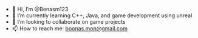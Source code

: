 - 👋 Hi, I’m @Benasm123
- 🌱 I’m currently learning C++, Java, and game development using unreal
- 💞️ I’m looking to collaborate on game projects
- 📫 How to reach me: boonas.mon@gmail.com

